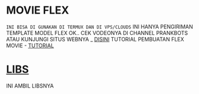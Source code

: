 # MOVIE FLEX
``` INI BISA DI GUNAKAN DI TERMUX DAN DI VPS/CLOUDS ```
INI HANYA PENGIRIMAN TEMPLATE MODEL FLEX
OK..
CEK VODEONYA DI CHANNEL PRANKBOTS
ATAU KUNJUNGI SITUS WEBNYA _ [DISINI](https://prankbot.blogspot.com/2019/03/template-bot-line.html?m=1)
TUTORIAL PEMBUATAN FLEX MOVIE - [TUTORIAL](https://github.com/prankbots/final)
# [LIBS](https://github.com/prankbots/final)
INI AMBIL LIBSNYA
